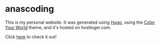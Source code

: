 # anascoding

This is my personal website. It was generated using [Hugo](https://gohugo.io), using the [Color Your World](https://gitlab.com/rmaguiar/hugo-theme-color-your-world) theme, and it's hosted on hostinger.com.

Click [here](https://anascoding.com) to check it out!